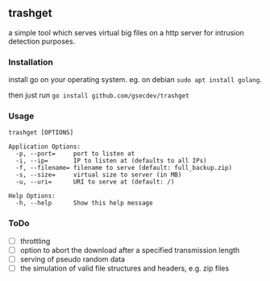 ## trashget

a simple tool which serves virtual big files on a http server for intrusion detection purposes.

### Installation
install go on your operating system. eg. on debian `sudo apt install golang`.

then just run `go install github.com/gsecdev/trashget`

### Usage
```
trashget [OPTIONS]

Application Options:
  -p, --port=     port to listen at
  -i, --ip=       IP to listen at (defaults to all IPs)
  -f, --filename= filename to serve (default: full_backup.zip)
  -s, --size=     virtual size to server (in MB)
  -u, --uri=      URI to serve at (default: /)

Help Options:
  -h, --help      Show this help message
```

### ToDo
- [ ] throttling
- [ ] option to abort the download after a specified transmission length
- [ ] serving of pseudo random data
- [ ] the simulation of valid file structures and headers, e.g. zip files